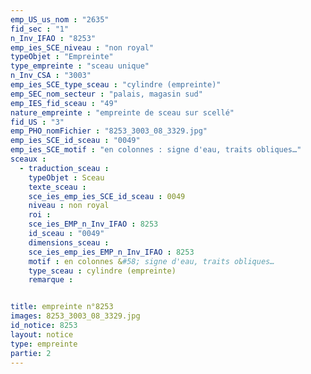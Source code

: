 ```yaml
---
emp_US_us_nom : "2635"
fid_sec : "1"
n_Inv_IFAO : "8253"
emp_ies_SCE_niveau : "non royal"
typeObjet : "Empreinte"
type_empreinte : "sceau unique"
n_Inv_CSA : "3003"
emp_ies_SCE_type_sceau : "cylindre (empreinte)"
emp_SEC_nom_secteur : "palais, magasin sud"
emp_IES_fid_sceau : "49"
nature_empreinte : "empreinte de sceau sur scellé"
fid_US : "3"
emp_PHO_nomFichier : "8253_3003_08_3329.jpg"
emp_ies_SCE_id_sceau : "0049"
emp_ies_SCE_motif : "en colonnes : signe d'eau, traits obliques…"
sceaux :
  - traduction_sceau : 
    typeObjet : Sceau
    texte_sceau : 
    sce_ies_emp_ies_SCE_id_sceau : 0049
    niveau : non royal
    roi : 
    sce_ies_EMP_n_Inv_IFAO : 8253
    id_sceau : "0049"
    dimensions_sceau : 
    sce_ies_emp_ies_EMP_n_Inv_IFAO : 8253
    motif : en colonnes &#58; signe d'eau, traits obliques…
    type_sceau : cylindre (empreinte)
    remarque : 


title: empreinte n°8253
images: 8253_3003_08_3329.jpg
id_notice: 8253
layout: notice
type: empreinte
partie: 2
---
```

